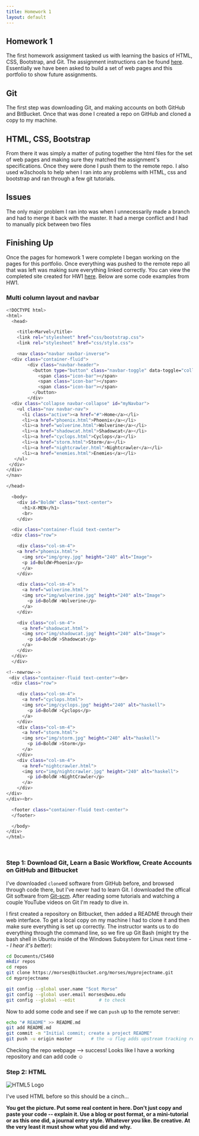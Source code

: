 ```yaml
---
title: Homework 1
layout: default
---
```

## Homework 1
The first homework assignment tasked us with learning the basics of HTML, CSS, Bootstrap, and Git.
The assignment instructions can be found [here](http://www.wou.edu/~morses/classes/cs46x/assignments/HW1.html).
Essentially we have been asked to build a set of web pages and this portfolio to show future assignments.

## Git
The first step was downloading Git, and making accounts on both GitHub and BitBucket. Once that was done I created a repo on GitHub
    and cloned a copy to my machine.

## HTML, CSS, Bootstrap
From there it was simply a matter of puting together the html files for the set of web pages and making sure they
matched the assignment's specifications. Once they were done I push them to the remote repo.
I also used w3schools to help when I ran into any problems with HTML, css and bootstrap and ran through a few git tutorials.

## Issues
The only major problem I ran into was when I unnecessarily made a branch and had to merge it back with the master. It had a
merge conflict and I had to manually pick between two files

## Finishing Up
Once the pages for homework 1 were complete I began working on the pages for this portfolio. Once everything
was pushed to the remote repo all that was left was making sure everything linked correctly.
You can view the completed site created for HW1 [here](HW1/index.html).
Below are some code examples from HW1.


### Multi column layout and navbar
```bash
<!DOCTYPE html>
<html>
  <head>

    <title>Marvel</title>
    <link rel="stylesheet" href="css/bootstrap.css">
    <link rel="stylesheet" href="css/style.css">

    <nav class="navbar navbar-inverse">
  <div class="container-fluid">
        <div class="navbar-header">
          <button type="button" class="navbar-toggle" data-toggle="collapse" data-target="#myNavbar">
            <span class="icon-bar"></span>
            <span class="icon-bar"></span>
            <span class="icon-bar"></span>
          </button>
        </div>
  <div class="collapse navbar-collapse" id="myNavbar">
    <ul class="nav navbar-nav">
      <li class="active"><a href="#">Home</a></li>
      <li><a href="phoenix.html">Phoenix</a></li>
      <li><a href="wolverine.html">Wolverine</a></li>
      <li><a href="shadowcat.html">Shadowcat</a></li>
      <li><a href="cyclops.html">Cyclops</a></li>
      <li><a href="storm.html">Storm</a></li>
      <li><a href="nightcrawler.html">Nightcrawler</a></li>
      <li><a href="enemies.html">Enemies</a></li>
   </ul>
 </div>
</div>
</nav>

</head>

  <body>
    <div id="BoldW" class="text-center">
      <h1>X-MEN</h1>
      <br>
    </div>

  <div class="container-fluid text-center">
  <div class="row">

    <div class="col-sm-4">
    <a href="phoenix.html">
      <img src="img/grey.jpg" height="240" alt="Image">
      <p id=BoldW>Phoenix</p>
      </a>
    </div>

    <div class="col-sm-4">
      <a href="wolverine.html">
      <img src="img/wolverine.jpg" height="240" alt="Image">
        <p id=BoldW >Wolverine</p>
      </a>
    </div>

    <div class="col-sm-4">
      <a href="shadowcat.html">
      <img src="img/shadowcat.jpg" height="240" alt="Image">
        <p id=BoldW >Shadowcat</p>
      </a>
    </div>
  </div>
  </div>

<!--newrow-->
 <div class="container-fluid text-center"><br>
  <div class="row">

    <div class="col-sm-4">
      <a href="cyclops.html">
      <img src="img/cyclops.jpg" height="240" alt="haskell">
        <p id=BoldW >Cyclops</p>
      </a>
    </div>
    <div class="col-sm-4">
      <a href="storm.html">
      <img src="img/storm.jpg" height="240" alt="haskell">
        <p id=BoldW >Storm</p>
      </a>
    </div>
    <div class="col-sm-4">
      <a href="nightcrawler.html">
      <img src="img/nightcrawler.jpg" height="240" alt="haskell">
        <p id=BoldW >NightCrawler</p>
      </a>
    </div>
</div>
</div><br>

  <footer class="container-fluid text-center">
  </footer>

  </body>
</div>
</html>

```


```bash
```



```bash
```



### Step 1: Download Git, Learn a Basic Workflow, Create Accounts on GitHub and Bitbucket

I've downloaded `clone`ed software from GitHub before, and browsed through code there, but I've never had to learn Git.  I downloaded the offical Git software from [Git-scm](https://git-scm.com/).  After reading some tutorials and watching a couple YouTube videos on Git I'm ready to dive in.

I first created a repository on Bitbucket, then added a README through their web interface.  To get a local copy on my machine I had to clone it and then make sure everything is set up correctly.  The instructor wants us to do everything through the command line, so we fire up Git Bash (might try the bash shell in Ubuntu inside of the Windows Subsystem for Linux next time -- *I hear it's better*):

```bash
cd Documents/CS460
mkdir repos
cd repos
git clone https://morses@bitbucket.org/morses/myprojectname.git
cd myprojectname

git config --global user.name "Scot Morse"
git config --global user.email morses@wou.edu
git config --global --edit         # to check
```

Now to add some code and see if we can `push` up to the remote server:

```bash
echo "# README" >> README.md
git add README.md
git commit -m "Initial commit; create a project README"
git push -u origin master       # the -u flag adds upstream tracking reference -- will have to look this one up
```

Checking the repo webpage --> success!  Looks like I have a working repository and can add code &#9786;

### Step 2: HTML

![HTML5 Logo](HTML5.png)

I've used HTML before so this should be a cinch...


**You get the picture.  Put some real content in here.  Don't just copy and paste your code -- explain it.  Use a blog or post format, or a mini-tutorial or as this one did, a journal entry style.  Whatever you like.  Be creative.  At the very least it must show what you did and why.**
